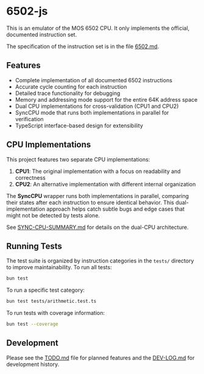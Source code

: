 # 6502-js

This is an emulator of the MOS 6502 CPU. It only implements the official, documented instruction set.

The specification of the instruction set is in the file [6502.md](6502.md).

## Features

- Complete implementation of all documented 6502 instructions
- Accurate cycle counting for each instruction
- Detailed trace functionality for debugging
- Memory and addressing mode support for the entire 64K address space
- Dual CPU implementations for cross-validation (CPU1 and CPU2)
- SyncCPU mode that runs both implementations in parallel for verification
- TypeScript interface-based design for extensibility

## CPU Implementations

This project features two separate CPU implementations:

1. **CPU1**: The original implementation with a focus on readability and correctness
2. **CPU2**: An alternative implementation with different internal organization

The **SyncCPU** wrapper runs both implementations in parallel, comparing their states after each instruction to ensure identical behavior. This dual-implementation approach helps catch subtle bugs and edge cases that might not be detected by tests alone.

See [SYNC-CPU-SUMMARY.md](SYNC-CPU-SUMMARY.md) for details on the dual-CPU architecture.

## Running Tests

The test suite is organized by instruction categories in the `tests/` directory to improve maintainability. To run all tests:

```bash
bun test
```

To run a specific test category:

```bash
bun test tests/arithmetic.test.ts
```

To run tests with coverage information:

```bash
bun test --coverage
```

## Development

Please see the [TODO.md](TODO.md) file for planned features and the [DEV-LOG.md](DEV-LOG.md) for development history.